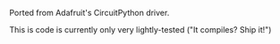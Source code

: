 Ported from Adafruit's CircuitPython driver.

This is code is currently only very lightly-tested ("It compiles? Ship it!")
